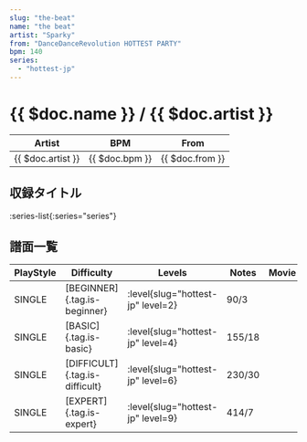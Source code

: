 ```yaml
---
slug: "the-beat"
name: "the beat"
artist: "Sparky"
from: "DanceDanceRevolution HOTTEST PARTY"
bpm: 140
series:
  - "hottest-jp"
---
```


# {{ $doc.name }} / {{ $doc.artist }}

|Artist|BPM|From|
|------|---|----|
|{{ $doc.artist }}|{{ $doc.bpm }}|{{ $doc.from }}|

## 収録タイトル

:series-list{:series="series"}

## 譜面一覧

|PlayStyle|Difficulty|Levels|Notes|Movie|
|---------|----------|------|-----|-----|
|SINGLE|[BEGINNER]{.tag.is-beginner}|<div class="field is-grouped is-grouped-multiline"> :level{slug="hottest-jp" level=2}</div>|90/3||
|SINGLE|[BASIC]{.tag.is-basic}|<div class="field is-grouped is-grouped-multiline"> :level{slug="hottest-jp" level=4}</div>|155/18||
|SINGLE|[DIFFICULT]{.tag.is-difficult}|<div class="field is-grouped is-grouped-multiline"> :level{slug="hottest-jp" level=6}</div>|230/30||
|SINGLE|[EXPERT]{.tag.is-expert}|<div class="field is-grouped is-grouped-multiline"> :level{slug="hottest-jp" level=9}</div>|414/7||
